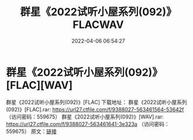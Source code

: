 ﻿---
title: 群星《2022试听小屋系列(092)》FLACWAV
date: 2022-04-06 06:54:27
categories: 新碟专辑、稀有等精品
tags: 华语中文
---
# 群星《2022试听小屋系列(092)》[FLAC][WAV]

群星《2022试听小屋系列(092)》[FLAC]
下载地址：
群星《2022试听小屋系列(092)》[FLAC].rar: https://url27.ctfile.com/f/9388027-563461564-53642f
（访问密码：559675）
群星《2022试听小屋系列(092)》[WAV].rar: https://url27.ctfile.com/f/9388027-563461641-3e323a
（访问密码：559675）
原文：[链接](https://blog.sina.com.cn/s/blog_1647c7e7601030wj6.html)